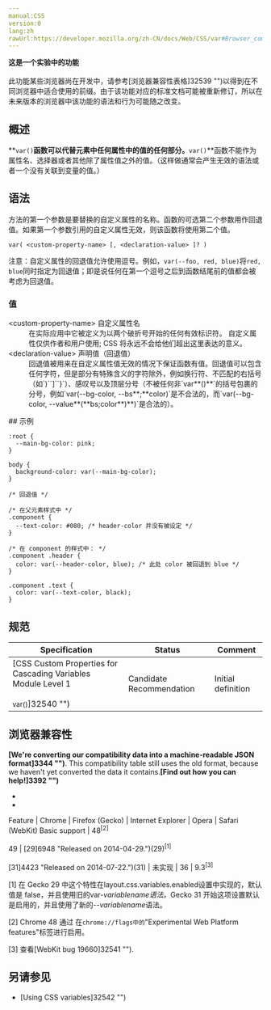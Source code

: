 ```yaml
---
manual:CSS
version:0
lang:zh
rawUrl:https://developer.mozilla.org/zh-CN/docs/Web/CSS/var#Browser_compatibility
---
```






**这是一个实验中的功能**<br></br>此功能某些浏览器尚在开发中，请参考[浏览器兼容性表格]32539 "")以得到在不同浏览器中适合使用的前缀。由于该功能对应的标准文档可能被重新修订，所以在未来版本的浏览器中该功能的语法和行为可能随之改变。




## 概述<a name="概述"></a>


**`var()`**函数可以代替元素中任何属性中的值的任何部分。**`var()`**函数不能作为属性名、选择器或者其他除了属性值之外的值。（这样做通常会产生无效的语法或者一个没有关联到变量的值。）


## 语法<a name="语法"></a>


方法的第一个参数是要替换的自定义属性的名称。函数的可选第二个参数用作回退值。如果第一个参数引用的自定义属性无效，则该函数将使用第二个值。


```
var( <custom-property-name> [, <declaration-value> ]? )

```


注意：自定义属性的回退值允许使用逗号。例如，`var(--foo, red, blue)`将`red, blue`同时指定为回退值；即是说任何在第一个逗号之后到函数结尾前的值都会被考虑为回退值。



### 值<a name="值"></a>
<dl><dt id=''>&lt;custom-property-name&gt; 自定义属性名</dt><dd>在实际应用中它被定义为以两个破折号开始的任何有效标识符。 自定义属性仅供作者和用户使用; CSS 将永远不会给他们超出这里表达的意义。</dd><dt id=''>&lt;declaration-value&gt; 声明值（回退值）</dt><dd>回退值被用来在自定义属性值无效的情况下保证函数有值。回退值可以包含任何字符，但是部分有特殊含义的字符除外，例如换行符、不匹配的右括号（如`)``]``}`）、感叹号以及顶层分号（不被任何非`var**()**`的括号包裹的分号，例如`var(--bg-color, --bs**;**color)`是不合法的，而`var(--bg-color, --value**(**bs;color**)**)`是合法的）。</dd></dl>
## 示例<a name="示例"></a>

```
:root {
  --main-bg-color: pink;
}

body {
  background-color: var(--main-bg-color);
}
```

```
/* 回退值 */

/* 在父元素样式中 */
.component {
  --text-color: #080; /* header-color 并没有被设定 */
}

/* 在 component 的样式中： */
.component .header {
  color: var(--header-color, blue); /* 此处 color 被回退到 blue */
}

.component .text {
  color: var(--text-color, black);
}
```

## 规范<a name="规范"></a>

Specification | Status | Comment 
 ---  |  ---  |  ---  | 
[CSS Custom Properties for Cascading Variables Module Level 1<br></br><small>var()</small>]32540 "") | Candidate Recommendation | Initial definition 


## 浏览器兼容性<a name="浏览器兼容性"></a>


**[We&#39;re converting our compatibility data into a machine-readable JSON format]3344 "")**. This compatibility table still uses the old format, because we haven&#39;t yet converted the data it contains.**[Find out how you can help!]3392 "")**


* 
* 

Feature | Chrome | Firefox (Gecko) | Internet Explorer | Opera | Safari (WebKit) 
Basic support | 48<sup>[2]</sup><br></br>49 | [29]6948 "Released on 2014-04-29.")(29)<sup>[1]</sup><br></br>[31]4423 "Released on 2014-07-22.")(31) | 未实现 | 36 | 9.3<sup>[3]</sup> 





[1] 在 Gecko 29 中这个特性在layout.css.variables.enabled设置中实现的，默认值是 false，并且使用旧的var-<var>variablename语法。</var>Gecko 31 开始这项设置默认是启用的，并且使用了新的--<var>variablename</var>语法。



[2] Chrome 48 通过 在`chrome://flags中的`&quot;Experimental Web Platform features&quot;标签进行启用。



[3] 查看[WebKit bug 19660]32541 "").


## 另请参见<a name="另请参见"></a>

* [Using CSS variables]32542 "")



